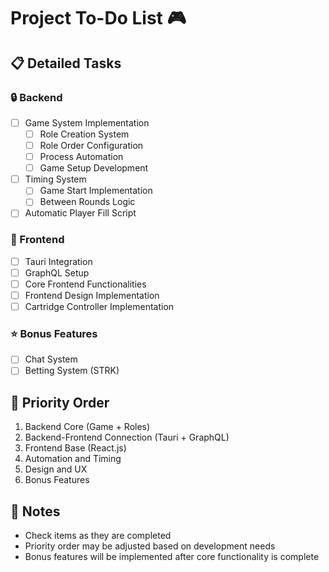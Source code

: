 # Project To-Do List 🎮

## 📋 Detailed Tasks

### 🔒 Backend
- [ ] Game System Implementation
  - [ ] Role Creation System
  - [ ] Role Order Configuration
  - [ ] Process Automation
  - [ ] Game Setup Development
- [ ] Timing System
  - [ ] Game Start Implementation
  - [ ] Between Rounds Logic
- [ ] Automatic Player Fill Script

### 🎨 Frontend
- [ ] Tauri Integration
- [ ] GraphQL Setup
- [ ] Core Frontend Functionalities
- [ ] Frontend Design Implementation
- [ ] Cartridge Controller Implementation
      
### ⭐ Bonus Features
- [ ] Chat System
- [ ] Betting System (STRK)

## 📅 Priority Order
1. Backend Core (Game + Roles)
2. Backend-Frontend Connection (Tauri + GraphQL)
3. Frontend Base (React.js)
5. Automation and Timing
6. Design and UX
7. Bonus Features

## 📝 Notes
- Check items as they are completed
- Priority order may be adjusted based on development needs
- Bonus features will be implemented after core functionality is complete
